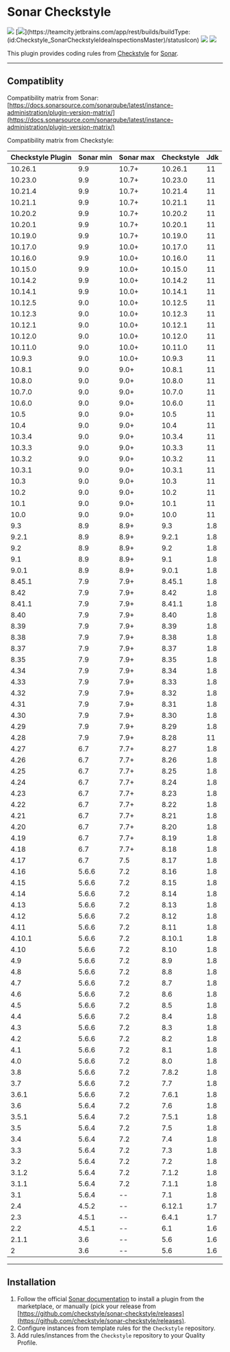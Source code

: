# Sonar Checkstyle

[![](https://secure.travis-ci.org/checkstyle/sonar-checkstyle.png)](https://travis-ci.org/checkstyle/sonar-checkstyle/builds)
[![](https://teamcity.jetbrains.com/app/rest/builds/buildType:(id:Checkstyle_SonarCheckstyleIdeaInspectionsMaster)/statusIcon)](https://teamcity.jetbrains.com/app/rest/builds/buildType:(id:Checkstyle_SonarCheckstyleIdeaInspectionsMaster)/statusIcon)
[![](https://sonarcloud.io/api/project_badges/measure?project=checkstyle_sonar-checkstyle&metric=alert_status)](https://sonarcloud.io/dashboard?id=checkstyle_sonar-checkstyle)
[![](https://snyk.io/test/github/checkstyle/sonar-checkstyle/badge.svg?targetFile=pom.xml)](https://snyk.io/test/github/checkstyle/sonar-checkstyle?targetFile=pom.xml)

This plugin provides coding rules from [Checkstyle](http://checkstyle.sourceforge.net/) for [Sonar](https://www.sonarsource.com).

---

## Compatiblity

Compatibility matrix from Sonar: [https://docs.sonarsource.com/sonarqube/latest/instance-administration/plugin-version-matrix/](https://docs.sonarsource.com/sonarqube/latest/instance-administration/plugin-version-matrix/)

Compatibility matrix from Checkstyle:

| Checkstyle Plugin | Sonar min | Sonar max | Checkstyle | Jdk |
|-------------------|-----------|-----------|------------|-----|
| 10.26.1           | 9.9       | 10.7+     | 10.26.1    | 11  |
| 10.23.0           | 9.9       | 10.7+     | 10.23.0    | 11  |
| 10.21.4           | 9.9       | 10.7+     | 10.21.4    | 11  |
| 10.21.1           | 9.9       | 10.7+     | 10.21.1    | 11  |
| 10.20.2           | 9.9       | 10.7+     | 10.20.2    | 11  |
| 10.20.1           | 9.9       | 10.7+     | 10.20.1    | 11  |
| 10.19.0           | 9.9       | 10.7+     | 10.19.0    | 11  |
| 10.17.0           | 9.9       | 10.0+     | 10.17.0    | 11  |
| 10.16.0           | 9.9       | 10.0+     | 10.16.0    | 11  |
| 10.15.0           | 9.9       | 10.0+     | 10.15.0    | 11  |
| 10.14.2           | 9.9       | 10.0+     | 10.14.2    | 11  |
| 10.14.1           | 9.9       | 10.0+     | 10.14.1    | 11  |
| 10.12.5           | 9.0       | 10.0+     | 10.12.5    | 11  |
| 10.12.3           | 9.0       | 10.0+     | 10.12.3    | 11  |
| 10.12.1           | 9.0       | 10.0+     | 10.12.1    | 11  |
| 10.12.0           | 9.0       | 10.0+     | 10.12.0    | 11  |
| 10.11.0           | 9.0       | 10.0+     | 10.11.0    | 11  |
| 10.9.3            | 9.0       | 10.0+     | 10.9.3     | 11  |
| 10.8.1            | 9.0       | 9.0+      | 10.8.1     | 11  |
| 10.8.0            | 9.0       | 9.0+      | 10.8.0     | 11  |
| 10.7.0            | 9.0       | 9.0+      | 10.7.0     | 11  |
| 10.6.0            | 9.0       | 9.0+      | 10.6.0     | 11  |
| 10.5              | 9.0       | 9.0+      | 10.5       | 11  |
| 10.4              | 9.0       | 9.0+      | 10.4       | 11  |
| 10.3.4            | 9.0       | 9.0+      | 10.3.4     | 11  |
| 10.3.3            | 9.0       | 9.0+      | 10.3.3     | 11  |
| 10.3.2            | 9.0       | 9.0+      | 10.3.2     | 11  |
| 10.3.1            | 9.0       | 9.0+      | 10.3.1     | 11  |
| 10.3              | 9.0       | 9.0+      | 10.3       | 11  |
| 10.2              | 9.0       | 9.0+      | 10.2       | 11  |
| 10.1              | 9.0       | 9.0+      | 10.1       | 11  |
| 10.0              | 9.0       | 9.0+      | 10.0       | 11  |
| 9.3               | 8.9       | 8.9+      | 9.3        | 1.8 |
| 9.2.1             | 8.9       | 8.9+      | 9.2.1      | 1.8 |
| 9.2               | 8.9       | 8.9+      | 9.2        | 1.8 |
| 9.1               | 8.9       | 8.9+      | 9.1        | 1.8 |
| 9.0.1             | 8.9       | 8.9+      | 9.0.1      | 1.8 |
| 8.45.1            | 7.9       | 7.9+      | 8.45.1     | 1.8 |
| 8.42              | 7.9       | 7.9+      | 8.42       | 1.8 |
| 8.41.1            | 7.9       | 7.9+      | 8.41.1     | 1.8 |
| 8.40              | 7.9       | 7.9+      | 8.40       | 1.8 |
| 8.39              | 7.9       | 7.9+      | 8.39       | 1.8 |
| 8.38              | 7.9       | 7.9+      | 8.38       | 1.8 |
| 8.37              | 7.9       | 7.9+      | 8.37       | 1.8 |
| 8.35              | 7.9       | 7.9+      | 8.35       | 1.8 |
| 4.34              | 7.9       | 7.9+      | 8.34       | 1.8 |
| 4.33              | 7.9       | 7.9+      | 8.33       | 1.8 |
| 4.32              | 7.9       | 7.9+      | 8.32       | 1.8 |
| 4.31              | 7.9       | 7.9+      | 8.31       | 1.8 |
| 4.30              | 7.9       | 7.9+      | 8.30       | 1.8 |
| 4.29              | 7.9       | 7.9+      | 8.29       | 1.8 |
| 4.28              | 7.9       | 7.9+      | 8.28       | 11  |
| 4.27              | 6.7       | 7.7+      | 8.27       | 1.8 |
| 4.26              | 6.7       | 7.7+      | 8.26       | 1.8 |
| 4.25              | 6.7       | 7.7+      | 8.25       | 1.8 |
| 4.24              | 6.7       | 7.7+      | 8.24       | 1.8 |
| 4.23              | 6.7       | 7.7+      | 8.23       | 1.8 |
| 4.22              | 6.7       | 7.7+      | 8.22       | 1.8 |
| 4.21              | 6.7       | 7.7+      | 8.21       | 1.8 |
| 4.20              | 6.7       | 7.7+      | 8.20       | 1.8 |
| 4.19              | 6.7       | 7.7+      | 8.19       | 1.8 |
| 4.18              | 6.7       | 7.7+      | 8.18       | 1.8 |
| 4.17              | 6.7       | 7.5       | 8.17       | 1.8 |
| 4.16              | 5.6.6     | 7.2       | 8.16       | 1.8 |
| 4.15              | 5.6.6     | 7.2       | 8.15       | 1.8 |
| 4.14              | 5.6.6     | 7.2       | 8.14       | 1.8 |
| 4.13              | 5.6.6     | 7.2       | 8.13       | 1.8 |
| 4.12              | 5.6.6     | 7.2       | 8.12       | 1.8 |
| 4.11              | 5.6.6     | 7.2       | 8.11       | 1.8 |
| 4.10.1            | 5.6.6     | 7.2       | 8.10.1     | 1.8 |
| 4.10              | 5.6.6     | 7.2       | 8.10       | 1.8 |
| 4.9               | 5.6.6     | 7.2       | 8.9        | 1.8 |
| 4.8               | 5.6.6     | 7.2       | 8.8        | 1.8 |
| 4.7               | 5.6.6     | 7.2       | 8.7        | 1.8 |
| 4.6               | 5.6.6     | 7.2       | 8.6        | 1.8 |
| 4.5               | 5.6.6     | 7.2       | 8.5        | 1.8 |
| 4.4               | 5.6.6     | 7.2       | 8.4        | 1.8 |
| 4.3               | 5.6.6     | 7.2       | 8.3        | 1.8 |
| 4.2               | 5.6.6     | 7.2       | 8.2        | 1.8 |
| 4.1               | 5.6.6     | 7.2       | 8.1        | 1.8 |
| 4.0               | 5.6.6     | 7.2       | 8.0        | 1.8 |
| 3.8               | 5.6.6     | 7.2       | 7.8.2      | 1.8 |
| 3.7               | 5.6.6     | 7.2       | 7.7        | 1.8 |
| 3.6.1             | 5.6.6     | 7.2       | 7.6.1      | 1.8 |
| 3.6               | 5.6.4     | 7.2       | 7.6        | 1.8 |
| 3.5.1             | 5.6.4     | 7.2       | 7.5.1      | 1.8 |
| 3.5               | 5.6.4     | 7.2       | 7.5        | 1.8 |
| 3.4               | 5.6.4     | 7.2       | 7.4        | 1.8 |
| 3.3               | 5.6.4     | 7.2       | 7.3        | 1.8 |
| 3.2               | 5.6.4     | 7.2       | 7.2        | 1.8 |
| 3.1.2             | 5.6.4     | 7.2       | 7.1.2      | 1.8 |
| 3.1.1             | 5.6.4     | 7.2       | 7.1.1      | 1.8 |
| 3.1               | 5.6.4     | --        | 7.1        | 1.8 |
| 2.4               | 4.5.2     | --        | 6.12.1     | 1.7 |
| 2.3               | 4.5.1     | --        | 6.4.1      | 1.7 |
| 2.2               | 4.5.1     | --        | 6.1        | 1.6 |
| 2.1.1             | 3.6       | --        | 5.6        | 1.6 |
| 2                 | 3.6       | --        | 5.6        | 1.6 |

---

## Installation

1. Follow the official [Sonar documentation](https://docs.sonarsource.com/sonarqube/9.8/setup-and-upgrade/install-a-plugin/) to install a plugin from the marketplace, or manually (pick your release from [https://github.com/checkstyle/sonar-checkstyle/releases](https://github.com/checkstyle/sonar-checkstyle/releases).
2. Configure instances from template rules for the `Checkstyle` repository.
3. Add rules/instances from the `Checkstyle` repository to your Quality Profile.
